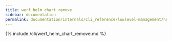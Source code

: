 ```yaml
---
title: werf helm chart remove
sidebar: documentation
permalink: documentation/internals/cli_reference/lowlevel-management/helm/chart/remove.html
---
```


{% include /cli/werf_helm_chart_remove.md %}
